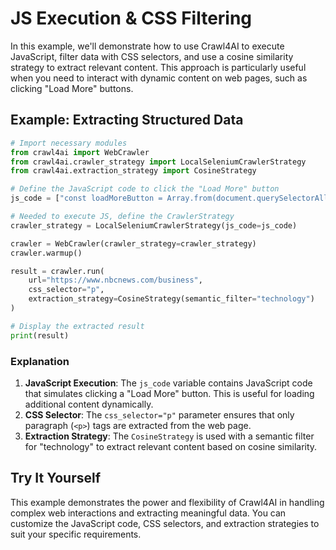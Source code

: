 # JS Execution & CSS Filtering

In this example, we'll demonstrate how to use Crawl4AI to execute JavaScript, filter data with CSS selectors, and use a cosine similarity strategy to extract relevant content. This approach is particularly useful when you need to interact with dynamic content on web pages, such as clicking "Load More" buttons.

## Example: Extracting Structured Data

```python
# Import necessary modules
from crawl4ai import WebCrawler
from crawl4ai.crawler_strategy import LocalSeleniumCrawlerStrategy
from crawl4ai.extraction_strategy import CosineStrategy

# Define the JavaScript code to click the "Load More" button
js_code = ["const loadMoreButton = Array.from(document.querySelectorAll('button')).find(button => button.textContent.includes('Load More')); loadMoreButton && loadMoreButton.click();"]

# Needed to execute JS, define the CrawlerStrategy
crawler_strategy = LocalSeleniumCrawlerStrategy(js_code=js_code)

crawler = WebCrawler(crawler_strategy=crawler_strategy)
crawler.warmup()

result = crawler.run(
    url="https://www.nbcnews.com/business",
    css_selector="p",
    extraction_strategy=CosineStrategy(semantic_filter="technology")
)

# Display the extracted result
print(result)
```

### Explanation

1. **JavaScript Execution**: The `js_code` variable contains JavaScript code that simulates clicking a "Load More" button. This is useful for loading additional content dynamically.
2. **CSS Selector**: The `css_selector="p"` parameter ensures that only paragraph (`<p>`) tags are extracted from the web page.
3. **Extraction Strategy**: The `CosineStrategy` is used with a semantic filter for "technology" to extract relevant content based on cosine similarity.

## Try It Yourself

This example demonstrates the power and flexibility of Crawl4AI in handling complex web interactions and extracting meaningful data. You can customize the JavaScript code, CSS selectors, and extraction strategies to suit your specific requirements.
